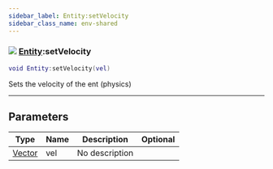 ```yaml
---
sidebar_label: Entity:setVelocity
sidebar_class_name: env-shared
---
```


### ![](/img/wiki/shared.png) [Entity](../entity/README.md):setVelocity

```lua
void Entity:setVelocity(vel)
```

Sets the velocity of the ent (physics)<br/>

-----------------
## Parameters

| Type   | Name | Description | Optional |
| ------ | ---- | ----------- | -------: |
| [Vector](../vector/README.md) | vel | No description |   |
